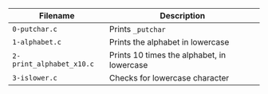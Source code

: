 
Filename | Description |
| -------- | ----------- |
| `0-putchar.c` | Prints `_putchar` |
| `1-alphabet.c` | Prints the alphabet in lowercase |
| `2-print_alphabet_x10.c` | Prints 10 times the alphabet, in lowercase |
| `3-islower.c` | Checks for lowercase character |
